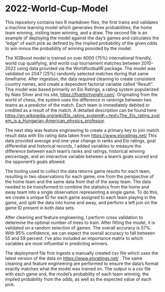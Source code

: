 # 2022-World-Cup-Model

This repository contains two R markdown files, the first trains and validates a machine learning model which generates three probabilities; the home team winning, visiting team winning, and a draw. The second file is an example of deploying the model against the day’s games and calculates the “edge” of each pick as defined by the implied probability of the given odds to win minus the probability of winning provided by the model.  

The XGBoost model is trained on over 6000 (75%) international friendly, world cup qualifying, and world cup tournament matches between 2010-2022 using data provided via the WorldfootballR package. The model was validated on 2047 (25%) randomly selected matches during that same timeframe. After ingestion, the data required cleaning to create consistent country names, and create a dependent factorial variable called “Result”. This model was based primarily on Elo Ratings, a rating system popularized by Nate Silver and his site, https://fivethirtyeight.com/.  Originating from the world of chess, the system uses the difference in rankings between two teams as a predictor of the match. Each team is immediately debited or credited as a result of the match.  A detailed description can be found here:  https://en.wikipedia.org/wiki/Elo_rating_system#:~:text=The_Elo_rating_system_is,a_Hungarian-American_physics_professor. 

The next step was feature engineering to create a primary key to join match result data with Elo rating data taken from https://www.eloratings.net/  This data provided average and one-year change in ranks and Elo ratings, goal differential and historical records, I added variables to measure the difference between each team’s ranks and ratings, historical winning percentage, and an interactive variable between a team’s goals scored and the opponent’s goals allowed.  

The tooling used to collect the data returns game results for each team, resulting in two observations for each game; one from the perspective of the home team and the same data from that of the away team. The data needed to be transformed to combine the statistics from the home and away team into a single observation representing a single game. To do this, we create a unique ID for each game assigned to each team playing in the game, and split the data into home and away, and perform a left join on the game ID present in both data sets. 

After cleaning and feature engineering, I perform cross validation to determine the optimal number of trees to train. After fitting the model, it is validated on a random selection of games.  The overall accuracy is 57%. With 95% confidence, we can expect the overall accuracy to fall between 55 and 59 percent. I’ve also included an importance matrix to which variables are most influential in predicting winners.

The deployment file first ingests a manually created csv file which uses the latest version of the data on https://www.eloratings.net/ .  The same cleaning and feature engineering are performed to ensure the data’s format exactly matches what the model was trained on.  The output is a csv file with each game and, the model’s probability of each team winning, the implied probability from the odds, as well as the expected value of each pick. 
